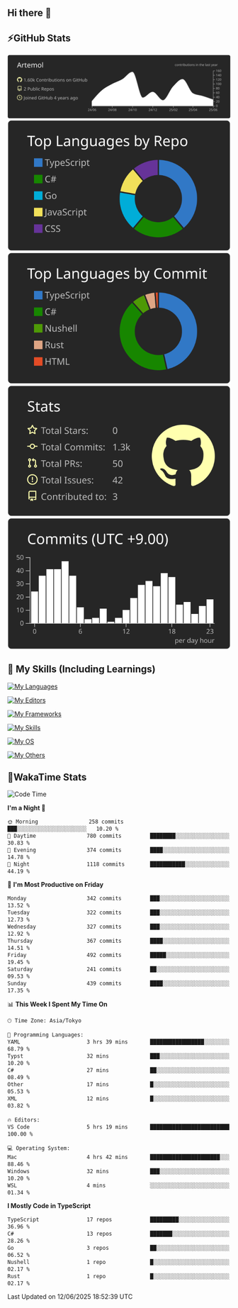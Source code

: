 ## Hi there 👋
<!--
**Artemol/Artemol** is a ✨ _special_ ✨ repository because its `README.md` (this file) appears on your GitHub profile.

Here are some ideas to get you started:

- 🔭 I’m currently working on ...
- 🌱 I’m currently learning ...
- 👯 I’m looking to collaborate on ...
- 🤔 I’m looking for help with ...
- 💬 Ask me about ...
- 📫 How to reach me: ...
- 😄 Pronouns: ...
- ⚡ Fun fact: ...
-->

## ⚡GitHub Stats
[![](https://raw.githubusercontent.com/Artemol/Artemol/main/profile-summary-card-output/apprentice/0-profile-details.svg)](https://github.com/vn7n24fzkq/github-profile-summary-cards)
[![](https://raw.githubusercontent.com/Artemol/Artemol/main/profile-summary-card-output/apprentice/1-repos-per-language.svg)](https://github.com/vn7n24fzkq/github-profile-summary-cards) [![](https://raw.githubusercontent.com/Artemol/Artemol/main/profile-summary-card-output/apprentice/2-most-commit-language.svg)](https://github.com/vn7n24fzkq/github-profile-summary-cards)
[![](https://raw.githubusercontent.com/Artemol/Artemol/main/profile-summary-card-output/apprentice/3-stats.svg)](https://github.com/vn7n24fzkq/github-profile-summary-cards) [![](https://raw.githubusercontent.com/Artemol/Artemol/main/profile-summary-card-output/apprentice/4-productive-time.svg)](https://github.com/vn7n24fzkq/github-profile-summary-cards)

## 🌱 My Skills (Including Learnings)

<!--
### Languages
-->
[![My Languages](https://skillicons.dev/icons?i=ts,py,cs,dotnet,rust,go,c,matlab,css)](https://skillicons.dev)

<!--
### Editors
-->
[![My Editors](https://skillicons.dev/icons?i=vscode,neovim,vim,visualstudio,idea)](https://skillicons.dev)

<!--
### Frameworks
-->
[![My Frameworks](https://skillicons.dev/icons?i=react,nestjs,vite,tailwind,tauri,electron,remix,nextjs,fastapi)](https://skillicons.dev)

<!--
### Tools
-->
[![My Skills](https://skillicons.dev/icons?i=git,nodejs,docker,unity,postman,bun,discord,cloudflare,bash,prometheus,grafana,obsidian)](https://skillicons.dev)

<!--
### OS
-->
[![My OS](https://skillicons.dev/icons?i=windows,ubuntu)](https://skillicons.dev)

<!--
### Others
-->
[![My Others](https://skillicons.dev/icons?i=github,raspberrypi,gcp)](https://skillicons.dev)

## 💬WakaTime Stats
<!--START_SECTION:waka-->
![Code Time](http://img.shields.io/badge/Code%20Time-554%20hrs%2040%20mins-blue)

**I'm a Night 🦉** 

```text
🌞 Morning                258 commits         ███░░░░░░░░░░░░░░░░░░░░░░   10.20 % 
🌆 Daytime                780 commits         ████████░░░░░░░░░░░░░░░░░   30.83 % 
🌃 Evening                374 commits         ████░░░░░░░░░░░░░░░░░░░░░   14.78 % 
🌙 Night                  1118 commits        ███████████░░░░░░░░░░░░░░   44.19 % 
```
📅 **I'm Most Productive on Friday** 

```text
Monday                   342 commits         ███░░░░░░░░░░░░░░░░░░░░░░   13.52 % 
Tuesday                  322 commits         ███░░░░░░░░░░░░░░░░░░░░░░   12.73 % 
Wednesday                327 commits         ███░░░░░░░░░░░░░░░░░░░░░░   12.92 % 
Thursday                 367 commits         ████░░░░░░░░░░░░░░░░░░░░░   14.51 % 
Friday                   492 commits         █████░░░░░░░░░░░░░░░░░░░░   19.45 % 
Saturday                 241 commits         ██░░░░░░░░░░░░░░░░░░░░░░░   09.53 % 
Sunday                   439 commits         ████░░░░░░░░░░░░░░░░░░░░░   17.35 % 
```


📊 **This Week I Spent My Time On** 

```text
🕑︎ Time Zone: Asia/Tokyo

💬 Programming Languages: 
YAML                     3 hrs 39 mins       █████████████████░░░░░░░░   68.79 % 
Typst                    32 mins             ███░░░░░░░░░░░░░░░░░░░░░░   10.20 % 
C#                       27 mins             ██░░░░░░░░░░░░░░░░░░░░░░░   08.49 % 
Other                    17 mins             █░░░░░░░░░░░░░░░░░░░░░░░░   05.53 % 
XML                      12 mins             █░░░░░░░░░░░░░░░░░░░░░░░░   03.82 % 

🔥 Editors: 
VS Code                  5 hrs 19 mins       █████████████████████████   100.00 % 

💻 Operating System: 
Mac                      4 hrs 42 mins       ██████████████████████░░░   88.46 % 
Windows                  32 mins             ███░░░░░░░░░░░░░░░░░░░░░░   10.20 % 
WSL                      4 mins              ░░░░░░░░░░░░░░░░░░░░░░░░░   01.34 % 
```

**I Mostly Code in TypeScript** 

```text
TypeScript               17 repos            █████████░░░░░░░░░░░░░░░░   36.96 % 
C#                       13 repos            ███████░░░░░░░░░░░░░░░░░░   28.26 % 
Go                       3 repos             ██░░░░░░░░░░░░░░░░░░░░░░░   06.52 % 
Nushell                  1 repo              █░░░░░░░░░░░░░░░░░░░░░░░░   02.17 % 
Rust                     1 repo              █░░░░░░░░░░░░░░░░░░░░░░░░   02.17 % 
```




 Last Updated on 12/06/2025 18:52:39 UTC
<!--END_SECTION:waka-->

